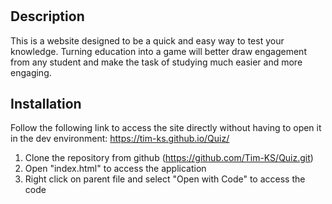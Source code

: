 # <Quiz App>

## Description

This is a website designed to be a quick and easy way to test your knowledge. Turning education into a game will better draw engagement from any student and make the task of studying much easier and more engaging.

## Installation

Follow the following link to access the site directly without having to open it in the dev environment: https://tim-ks.github.io/Quiz/

1. Clone the repository from github (https://github.com/Tim-KS/Quiz.git)
2. Open "index.html" to access the application
3. Right click on parent file and select "Open with Code" to access the code 

